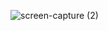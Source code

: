 ![screen-capture (2)](https://user-images.githubusercontent.com/24234586/187044010-abac0bb2-f403-4e11-83e1-c5712aef385b.gif)
